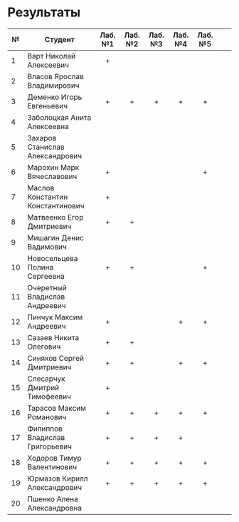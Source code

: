 # Результаты

| №   | Студент                          | Лаб. №1 | Лаб. №2 | Лаб. №3 | Лаб. №4 | Лаб. №5 |     |     |
| --- | -------------------------------- | :-----: | :-----: | :-----: | :-----: | :-----: | :-: | :-: |
| 1   | Варт Николай Алексеевич          |    +    |         |         |         |         |     |     |
| 2   | Власов Ярослав Владимирович      |         |         |         |         |         |     |     |
| 3   | Деменко Игорь Евгеньевич         |    +    |    +    |    +    |    +    |    +    |     |     |
| 4   | Заболоцкая Анита Алексеевна      |         |         |         |         |         |     |     |
| 5   | Захаров Станислав Александрович  |         |         |         |         |         |     |     |
| 6   | Марохин Марк Вячеславович        |    +    |         |         |         |    +    |     |     |
| 7   | Маслов Константин Константинович |    +    |         |         |         |         |     |     |
| 8   | Матвеенко Егор Дмитриевич        |    +    |    +    |         |         |         |     |     |
| 9   | Мишагин Денис Вадимович          |         |         |         |         |         |     |     |
| 10  | Новосельцева Полина Сергеевна    |    +    |    +    |         |         |    +    |     |     |
| 11  | Очеретный Владислав Андреевич    |         |         |         |         |         |     |     |
| 12  | Пинчук Максим Андреевич          |    +    |         |         |    +    |    +    |     |     |
| 13  | Сазаев Никита Олегович           |    +    |    +    |         |         |         |     |     |
| 14  | Синяков Сергей Дмитриевич        |    +    |    +    |         |    +    |    +    |     |     |
| 15  | Слесарчук Дмитрий Тимофеевич     |    +    |         |         |         |         |     |     |
| 16  | Тарасов Максим Романович         |    +    |    +    |    +    |    +    |    +    |     |     |
| 17  | Филиппов Владислав Григорьевич   |    +    |    +    |    +    |    +    |         |     |     |
| 18  | Ходоров Тимур Валентинович       |    +    |    +    |    +    |    +    |    +    |     |     |
| 19  | Юрмазов Кирилл Александрович     |    +    |    +    |    +    |    +    |    +    |     |     |
| 20  | Пшенко Алена Александровна       |         |         |         |         |         |     |     |

